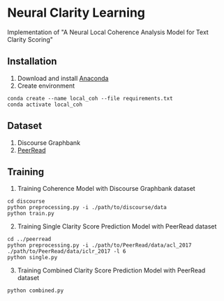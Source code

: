 Neural Clarity Learning
==
Implementation of "A Neural Local Coherence Analysis Model for Text Clarity Scoring"

## Installation
1. Download and install [Anaconda](https://www.anaconda.com/products/individual)
2. Create environment
```
conda create --name local_coh --file requirements.txt
conda activate local_coh
```

## Dataset
1. Discourse Graphbank
2. [PeerRead](https://github.com/allenai/PeerRead)

## Training

1. Training Coherence Model with Discourse Graphbank dataset
```
cd discourse
python preprocessing.py -i ./path/to/discourse/data
python train.py
```
2. Training Single Clarity Score Prediction Model with PeerRead dataset
```
cd ../peerread
python preprocessing.py -i ./path/to/PeerRead/data/acl_2017 ./path/to/PeerRead/data/iclr_2017 -l 6
python single.py
```
3. Training Combined Clarity Score Prediction Model with PeerRead dataset
```
python combined.py
```
